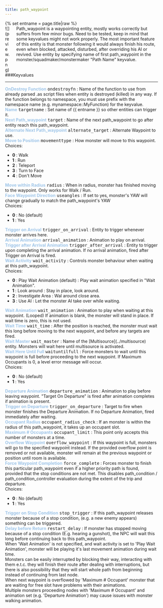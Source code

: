 ```yaml
---
title: path_waypoint
---
```

<div>{% set entname = page.title|raw %}</div>
<div class="container previewimg">
<div class="columns">
<div class="imagepadding column col-auto" markdown="1">![](preview.png)</div>
<div class="column entityentry" markdown="1">Path_waypoint is a waypointing entity, mostly works correctly but suffers from few minor bugs. Need to be tested, keep in mind that some keyvalues might not work properly. The most important feature of this entity is that monster following it would always finish his route, even when blocked, attacked, disturbed, after overriding his AI or revived. Use entity by specifying name of first path_waypoint in the monster/squadmaker/monstermaker "Path Name" keyvalue.</div>
</div>
</div>
###Keyvalues
<hr>
<div class="entityentry" markdown="1">
<span style="color:#9fc5e8;"><b>OnDestroy Function</b></span> <kbd  class="tooltip" data-tooltip="string">ondestroyfn</kbd> :
Name of the function to use from already parsed .as script files when entity is destroyed (killed) in any way. If the function belongs to namespace, you must use prefix with the namespace name (e.g. mynamespace::MyFunction) for the keyvalue.
</div>
<div class="entityentry" markdown="1">
<span style="color:#9fc5e8;"><b>Name</b></span> <kbd  class="tooltip" data-tooltip="target_source">targetname</kbd> :
Set name of {{ entname }} so other entities can trigger it.
</div>
<div class="entityentry" markdown="1">
<span style="color:#9fc5e8;"><b>Next Path_waypoint</b></span> <kbd  class="tooltip" data-tooltip="target_destination">target</kbd> :
Name of the next path_waypoint to go after entity reach this path_waypoint.
</div>
<div class="entityentry" markdown="1">
<span style="color:#9fc5e8;"><b>Alternate Next Path_waypoint</b></span> <kbd  class="tooltip" data-tooltip="target_destination">alternate_target</kbd> :
Alternate Waypoint to use.
</div>
<div class="entityentry" markdown="1">
<span style="color:#9fc5e8;"><b>Move to Position</b></span> <kbd  class="tooltip" data-tooltip="Choices">movementtype</kbd> :
How monster will move to this waypoint.
<div class="accordion">
<input type="checkbox" id="accordion-1" name="accordion-checkbox" hidden>
<label class="accordion-header" for="accordion-1">
<i class="icon icon-arrow-right mr-1"></i>
Choices:
</label>
<div class="accordion-body">
<ul>
<li><b>0 </b> : Walk</li>
<li><b>1 </b> : Run</li>
<li><b>2 </b> : Teleport</li>
<li><b>3 </b> : Turn to Face</li>
<li><b>4 </b> : Don't Move</li>
</ul>
</div>
</div>
</div>
<div class="entityentry" markdown="1">
<span style="color:#9fc5e8;"><b>Move within Radius</b></span> <kbd  class="tooltip" data-tooltip="integer">radius</kbd> :
When in radius, monster has finished moving to the waypoint. Only works for Walk / Run.
</div>
<div class="entityentry" markdown="1">
<span style="color:#9fc5e8;"><b>Face Waypoint Direction</b></span> <kbd  class="tooltip" data-tooltip="choices">useangles</kbd> :
If set to yes, monster's YAW will change gradually to match the path_waypoint's YAW
<div class="accordion">
<input type="checkbox" id="accordion-2" name="accordion-checkbox" hidden>
<label class="accordion-header" for="accordion-2">
<i class="icon icon-arrow-right mr-1"></i>
Choices:
</label>
<div class="accordion-body">
<ul>
<li><b>0 </b> : No (default)</li>
<li><b>1 </b> : Yes</li>
</ul>
</div>
</div>
</div>
<div class="entityentry" markdown="1">
<span style="color:#9fc5e8;"><b>Trigger on Arrival</b></span> <kbd  class="tooltip" data-tooltip="target_destination">trigger_on_arrival</kbd> :
Entity to trigger whenever monster arrives here.
</div>
<div class="entityentry" markdown="1">
<span style="color:#9fc5e8;"><b>Arrival Animation</b></span> <kbd  class="tooltip" data-tooltip="string">arrival_animation</kbd> :
Animation to play on arrival.
</div>
<div class="entityentry" markdown="1">
<span style="color:#9fc5e8;"><b>Trigger after Arrival Animation</b></span> <kbd  class="tooltip" data-tooltip="target_destination">trigger_after_arrival</kbd> :
Entity to trigger upon completing the arrival animation. If no arrival animation, fired after Trigger on Arrival is fired.
</div>
<div class="entityentry" markdown="1">
<span style="color:#9fc5e8;"><b>Wait Activity</b></span> <kbd  class="tooltip" data-tooltip="Choices">wait_activity</kbd> :
Controls monster behaviour when waiting at this path_waypoint.
<div class="accordion">
<input type="checkbox" id="accordion-3" name="accordion-checkbox" hidden>
<label class="accordion-header" for="accordion-3">
<i class="icon icon-arrow-right mr-1"></i>
Choices:
</label>
<div class="accordion-body">
<ul>
<li><b>0 </b> : Play Wait Animation (default) : Play wait animation specified in "Wait Animation".</li>
<li><b>1 </b> : Look around : Stay in place, look around.</li>
<li><b>2 </b> : Investigate Area : Wal around close area.</li>
<li><b>3 </b> : Use AI : Let the monster AI take over while waiting.</li>
</ul>
</div>
</div>
</div>
<div class="entityentry" markdown="1">
<span style="color:#9fc5e8;"><b>Wait Animation</b></span> <kbd  class="tooltip" data-tooltip="string">wait_animation</kbd> :
Animation to play when waiting at this waypoint. (Looped) If animation is blank, the monster will stand in place. If wait time is zero, this is not used.
</div>
<div class="entityentry" markdown="1">
<span style="color:#9fc5e8;"><b>Wait Time</b></span> <kbd  class="tooltip" data-tooltip="integer">wait_time</kbd> :
After the position is reached, the monster must wait this long before moving to the next waypoint, and before any targets are fired.
</div>
<div class="entityentry" markdown="1">
<span style="color:#9fc5e8;"><b>Wait Master</b></span> <kbd  class="tooltip" data-tooltip="string">wait_master</kbd> :
Name of the [Multisource](../multisource) entity. Monsters will wait here until multisource is activated.
</div>
<div class="entityentry" markdown="1">
<span style="color:#9fc5e8;"><b>Wait Here Until Full</b></span> <kbd  class="tooltip" data-tooltip="choices">waituntilfull</kbd> :
Force monsters to wait until this waypoint is full before proceeding to the next waypoint. If Maximum Occupants is 0, a level error message will occur.
<div class="accordion">
<input type="checkbox" id="accordion-4" name="accordion-checkbox" hidden>
<label class="accordion-header" for="accordion-4">
<i class="icon icon-arrow-right mr-1"></i>
Choices:
</label>
<div class="accordion-body">
<ul>
<li><b>0 </b> : No (default)</li>
<li><b>1 </b> : Yes</li>
</ul>
</div>
</div>
</div>
<div class="entityentry" markdown="1">
<span style="color:#9fc5e8;"><b>Departure Animation</b></span> <kbd  class="tooltip" data-tooltip="string">departure_animation</kbd> :
Animation to play before leaving waypoint. "Target On Departure" is fired after animation completes if animation is present.
</div>
<div class="entityentry" markdown="1">
<span style="color:#9fc5e8;"><b>Trigger on Departure</b></span> <kbd  class="tooltip" data-tooltip="target_destination">trigger_on_departure</kbd> :
Target to fire when monster finishes the Departure Animation. If no Departure Animation, fired immediately after waiting.
</div>
<div class="entityentry" markdown="1">
<span style="color:#9fc5e8;"><b>Occupant Radius</b></span> <kbd  class="tooltip" data-tooltip="integer">occupant_radius_check</kbd> :
If an monster is within the radius of this path_waypoint, it takes up an occupant slot.
</div>
<div class="entityentry" markdown="1">
<span style="color:#9fc5e8;"><b>Maximum # Occupants</b></span> <kbd  class="tooltip" data-tooltip="integer">occupant_limit</kbd> :
This point only accepts this number of monsters at a time.
</div>
<div class="entityentry" markdown="1">
<span style="color:#9fc5e8;"><b>Overflow Waypoint</b></span> <kbd  class="tooltip" data-tooltip="string">overflow_waypoint</kbd> :
If this waypoint is full, monsters will go to the specified waypoint instead. If the provided overflow point is removed or not available, monster will remain at the previous waypoint or position until room is available.
</div>
<div class="entityentry" markdown="1">
<span style="color:#9fc5e8;"><b>Force Waypoint Completion</b></span> <kbd  class="tooltip" data-tooltip="Choices">force_complete</kbd> :
Forces monster to finish this particular path_waypoint even if a higher priority path is found, provided that the stop conditions are not met. This disables path_condition / path_condition_controller evaluation during the extent of the trip and departure.
<div class="accordion">
<input type="checkbox" id="accordion-5" name="accordion-checkbox" hidden>
<label class="accordion-header" for="accordion-5">
<i class="icon icon-arrow-right mr-1"></i>
Choices:
</label>
<div class="accordion-body">
<ul>
<li><b>0 </b> : No (default)</li>
<li><b>1 </b> : Yes</li>
</ul>
</div>
</div>
</div>
<div class="entityentry" markdown="1">
<span style="color:#9fc5e8;"><b>Trigger on Stop Condition</b></span> <kbd  class="tooltip" data-tooltip="string">stop_trigger</kbd> :
If this path_waypoint releases monster because of a stop condition, (e.g. a new enemy appears) something can be triggered.
</div>
<div class="entityentry" markdown="1">
<span style="color:#9fc5e8;"><b>Delay before Return</b></span> <kbd  class="tooltip" data-tooltip="integer">restart_delay</kbd> :
If monster has stopped moving because of a stop condition (E.g. hearing a gunshot), the NPC will wait this long before continuing back to this path_waypoint.
</div>
<div class="notices red">When 'Wait Animation' is not specified, and wait activity is set to 'Play Wait Animation', monster will be playing it's last movement animation during wait time.</div>
<div class="notices red">Monsters can be easily interrupted by blocking their way, interacting with them e.t.c. they will finish their route after dealing with interruptions, but there is also possibility that they will start whole path from beginning instead of continuing from last node.</div>
<div class="notices red">When next waypoint is overflowed by 'Maximum # Occupant' monster that are waiting for free slot have problems with their animations.</div>
<div class="notices red">Multiple monsters proceeding nodes with 'Maximum # Occupant' and animation set (e.g. 'Departure Animation') may cause issues with monster walking animation.</div>

